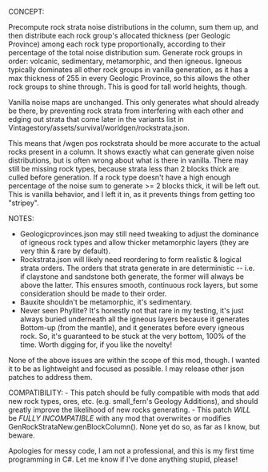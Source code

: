 CONCEPT:

Precompute rock strata noise distributions in the column, sum them up, and then distribute each rock group's allocated thickness (per Geologic Province) among each rock type proportionally, according to their percentage of the total noise distribution sum.
Generate rock groups in order: volcanic, sedimentary, metamorphic, and then igneous. Igneous typically dominates all other rock groups in vanilla generation, as it has a max thickness of 255 in every Geologic Province, so this allows the other rock groups to shine through. This is good for tall world heights, though.

Vanilla noise maps are unchanged. This only generates what should already be there, by preventing rock strata from interfering with each other and edging out strata that come later in the variants list in Vintagestory/assets/survival/worldgen/rockstrata.json.
        
This means that /wgen pos rockstrata should be more accurate to the actual rocks present in a column. It shows exactly what can generate given noise distributions, but is often wrong about what is there in vanilla. There may still be missing rock types, because strata less than 2 blocks thick are culled before generation. If a rock type doesn't have a high enough percentage of the noise sum to generate >= 2 blocks thick, it will be left out. This is vanilla behavior, and I left it in, as it prevents things from getting too "stripey".

NOTES:

- Geologicprovinces.json may still need tweaking to adjust the dominance of igneous rock types and allow thicker metamorphic layers (they are very thin & rare by default).
- Rockstrata.json will likely need reordering to form realistic & logical strata orders. The orders that strata generate in are deterministic --  i.e. if claystone and sandstone both generate,
  the former will always be above the latter. This ensures smooth, continuous rock layers, but some consideration should be made to their order.
- Bauxite shouldn't be metamorphic, it's sedimentary.
- Never seen Phyllite? It's honestly not that rare in my testing, it's just always buried underneath all the igneous layers because it generates Bottom-up (from the mantle),
  and it generates before every igneous rock. So, it's guaranteed to be stuck at the very bottom, 100% of the time. Worth digging for, if you like the novelty!

None of the above issues are within the scope of this mod, though. I wanted it to be as lightweight and focused as possible. I may release other json patches to address them.
        
COMPATIBILITY:
        - This patch should be fully compatible with mods that add new rock types, ores, etc. (e.g. small_fern's Geology Additions), and should greatly improve the likelihood of new rocks generating.
        - This patch *WILL* be *FULLY INCOMPATIBLE* with any mod that overwrites or modifies GenRockStrataNew.genBlockColumn(). None yet do so, as far as I know, but beware.

Apologies for messy code, I am not a professional, and this is my first time programming in C#. Let me know if I've done anything stupid, please!
